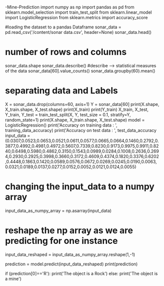  -Mine-Prediction
 import numpy as np
import pandas as pd
from sklearn.model_selection import train_test_split
from sklearn.linear_model import LogisticRegression
from sklearn.metrics import accuracy_score

#loading the dataset to a pandas Dataframe
sonar_data = pd.read_csv('/content/sonar data.csv', header=None)
sonar_data.head()
# number of rows and columns
sonar_data.shape
sonar_data.describe()  #describe --> statistical measures of the data
sonar_data[60].value_counts()
sonar_data.groupby(60).mean()
# separating data and Labels
X = sonar_data.drop(columns=60, axis=1)
Y = sonar_data[60]
print(X.shape, X_train.shape, X_test.shape)
print(X_train)
print(Y_train)
X_train, X_test, Y_train, Y_test = train_test_split(X, Y, test_size = 0.1, stratify=Y, random_state=1)
print(X.shape, X_train.shape, X_test.shape)
model = LogisticRegression()
print('Accuracy on training data : ', training_data_accuracy)
print('Accuracy on test data : ', test_data_accuracy
input_data = (0.0307,0.0523,0.0653,0.0521,0.0611,0.0577,0.0665,0.0664,0.1460,0.2792,0.3877,0.4992,0.4981,0.4972,0.5607,0.7339,0.8230,0.9173,0.9975,0.9911,0.8240,0.6498,0.5980,0.4862,0.3150,0.1543,0.0989,0.0284,0.1008,0.2636,0.2694,0.2930,0.2925,0.3998,0.3660,0.3172,0.4609,0.4374,0.1820,0.3376,0.6202,0.4448,0.1863,0.1420,0.0589,0.0576,0.0672,0.0269,0.0245,0.0190,0.0063,0.0321,0.0189,0.0137,0.0277,0.0152,0.0052,0.0121,0.0124,0.0055)

# changing the input_data to a numpy array
input_data_as_numpy_array = np.asarray(input_data)

# reshape the np array as we are predicting for one instance
input_data_reshaped = input_data_as_numpy_array.reshape(1,-1)

prediction = model.predict(input_data_reshaped)
print(prediction)

if (prediction[0]=='R'):
  print('The object is a Rock')
else:
  print('The object is a mine')
